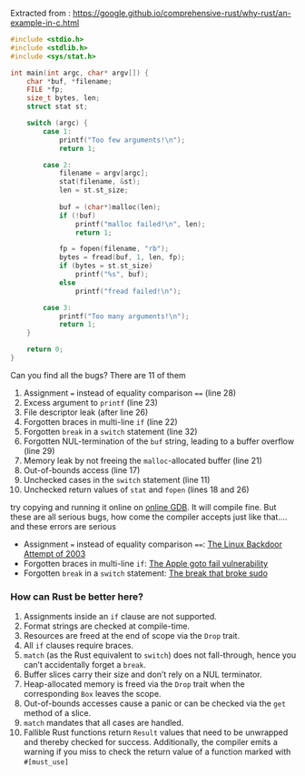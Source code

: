 Extracted from : https://google.github.io/comprehensive-rust/why-rust/an-example-in-c.html

````c
#include <stdio.h>
#include <stdlib.h>
#include <sys/stat.h>

int main(int argc, char* argv[]) {
	char *buf, *filename;
	FILE *fp;
	size_t bytes, len;
	struct stat st;

	switch (argc) {
		case 1:
			printf("Too few arguments!\n");
			return 1;

		case 2:
			filename = argv[argc];
			stat(filename, &st);
			len = st.st_size;
			
			buf = (char*)malloc(len);
			if (!buf)
				printf("malloc failed!\n", len);
				return 1;

			fp = fopen(filename, "rb");
			bytes = fread(buf, 1, len, fp);
			if (bytes = st.st_size)
				printf("%s", buf);
			else
				printf("fread failed!\n");

		case 3:
			printf("Too many arguments!\n");
			return 1;
	}

	return 0;
}

````

Can you find all the bugs? There are 11 of them

1. Assignment `=` instead of equality comparison `==` (line 28)
1. Excess argument to `printf` (line 23)
1. File descriptor leak (after line 26)
1. Forgotten braces in multi-line `if` (line 22)
1. Forgotten `break` in a `switch` statement (line 32)
1. Forgotten NUL-termination of the `buf` string, leading to a buffer overflow (line 29)
1. Memory leak by not freeing the `malloc`-allocated buffer (line 21)
1. Out-of-bounds access (line 17)
1. Unchecked cases in the `switch` statement (line 11)
1. Unchecked return values of `stat` and `fopen` (lines 18 and 26)

try copying and running it online on [online GDB](https://www.onlinegdb.com/online_c_compiler). It will compile fine. But these are all serious bugs, how come the compiler accepts just like that.... and these errors are serious

* Assignment `=` instead of equality comparison `==`: [The Linux Backdoor Attempt of 2003](https://freedom-to-tinker.com/2013/10/09/the-linux-backdoor-attempt-of-2003)
* Forgotten braces in multi-line `if`: [The Apple goto fail vulnerability](https://dwheeler.com/essays/apple-goto-fail.html)
* Forgotten `break` in a `switch` statement: [The break that broke sudo](https://www.lufsec.com/anatomy-of-a-security-hole-the-break-that-broke-sudo/)

### How can Rust be better here?

1. Assignments inside an `if` clause are not supported.
1. Format strings are checked at compile-time.
1. Resources are freed at the end of scope via the `Drop` trait.
1. All `if` clauses require braces.
1. `match` (as the Rust equivalent to `switch`) does not fall-through, hence you can’t accidentally forget a `break`.
1. Buffer slices carry their size and don’t rely on a NUL terminator.
1. Heap-allocated memory is freed via the `Drop` trait when the corresponding `Box` leaves the scope.
1. Out-of-bounds accesses cause a panic or can be checked via the `get` method of a slice.
1. `match` mandates that all cases are handled.
1. Fallible Rust functions return `Result` values that need to be unwrapped and thereby checked for success. Additionally, the compiler emits a warning if you miss to check the return value of a function marked with `#[must_use]`

